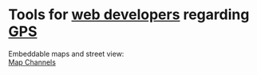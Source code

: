 
# Tools for [web developers](https://trendless.tech/web-dev/) regarding [GPS](https://trendless.tech/gps/)

Embeddable maps and street view:  
[Map Channels](https://www.mapchannels.com/)
